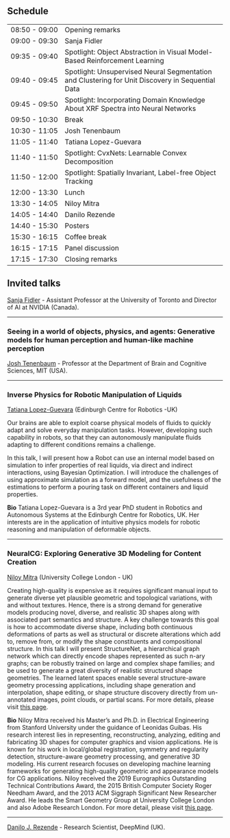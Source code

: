## Schedule

<table>
<tr><td align="center" nowrap="nowrap">08:50 - 09:00</td><td>Opening remarks       </td></tr>
<tr><td align="center" nowrap="nowrap">09:00 - 09:30</td><td>Sanja Fidler          </td></tr>
<tr><td align="center" nowrap="nowrap">09:35 - 09:40</td><td>Spotlight: Object Abstraction in Visual Model-Based Reinforcement Learning            </td></tr>
<tr><td align="center" nowrap="nowrap">09:40 - 09:45</td><td>Spotlight: Unsupervised Neural Segmentation and Clustering for Unit Discovery in Sequential Data </td></tr>
<tr><td align="center" nowrap="nowrap">09:45 - 09:50</td><td>Spotlight: Incorporating Domain Knowledge About XRF Spectra into Neural Networks </td></tr>
<tr><td align="center" nowrap="nowrap">09:50 - 10:30</td><td>Break                 </td></tr>
<tr><td align="center" nowrap="nowrap">10:30 - 11:05</td><td>Josh Tenenbaum        </td></tr>
<tr><td align="center" nowrap="nowrap">11:05 - 11:40</td><td>Tatiana Lopez-Guevara </td></tr>
<tr><td align="center" nowrap="nowrap">11:40 - 11:50</td><td>Spotlight: CvxNets: Learnable Convex Decomposition            </td></tr>
<tr><td align="center" nowrap="nowrap">11:50 - 12:00</td><td>Spotlight: Spatially Invariant, Label-free Object Tracking            </td></tr>       
<tr><td align="center" nowrap="nowrap">12:00 - 13:30</td><td>Lunch                 </td></tr>
<tr><td align="center" nowrap="nowrap">13:30 - 14:05</td><td>Niloy Mitra           </td></tr>
<tr><td align="center" nowrap="nowrap">14:05 - 14:40</td><td>Danilo Rezende        </td></tr>
<tr><td align="center" nowrap="nowrap">14:40 - 15:30</td><td>Posters               </td></tr>
<tr><td align="center" nowrap="nowrap">15:30 - 16:15</td><td>Coffee break          </td></tr>
<tr><td align="center" nowrap="nowrap">16:15 - 17:15</td><td>Panel discussion      </td></tr>
<tr><td align="center" nowrap="nowrap">17:15 - 17:30</td><td>Closing remarks       </td></tr>
</table>

## Invited talks

[Sanja Fidler](https://www.cs.utoronto.ca/~fidler/) - Assistant Professor at the University of Toronto and Director of AI at NVIDIA (Canada). 

---
### **Seeing in a world of objects, physics, and agents: Generative models for human perception and human-like machine perception**
[Josh Tenenbaum](https://web.mit.edu/cocosci/josh.html) - Professor at the Department of Brain and Cognitive Sciences, MIT (USA).

---
### **Inverse Physics for Robotic Manipulation of Liquids**  
[Tatiana Lopez-Guevara](https://scholar.google.com/citations?user=Op4nexcAAAAJ&hl=en) (Edinburgh Centre for Robotics -UK)  

Our brains are able to exploit coarse physical models of fluids to quickly adapt and solve everyday manipulation tasks. However, developing such capability in robots, so that they can autonomously manipulate fluids adapting to different conditions remains a challenge.

In this talk, I will present how a Robot can use an internal model based on simulation to infer properties of real liquids, via direct and indirect interactions, using Bayesian Optimization. I will introduce the challenges of using approximate simulation as a forward model, and the usefulness of the estimations to perform a pouring task on different containers and liquid properties.

**Bio** Tatiana Lopez-Guevara is a 3rd year PhD student  in Robotics and Autonomous Systems at the Edinburgh Centre for Robotics, UK. Her interests are in the application of intuitive physics models for robotic reasoning and manipulation of deformable objects.

---
### **NeuralCG: Exploring Generative 3D Modeling for Content Creation**  
[Niloy Mitra](http://www0.cs.ucl.ac.uk/staff/n.mitra/) (University College London - UK) 

Creating high-quality is expensive as it requires significant manual input to generate diverse yet plausible geometric and topological variations, with and without textures. Hence, there is a strong demand for generative models producing novel, diverse, and realistic 3D shapes along with associated part semantics and structure. A key challenge towards this goal is how to accommodate diverse shape, including both continuous deformations of parts as well as structural or discrete alterations which add to, remove from, or modify the shape constituents and compositional structure. In this talk I will present StructureNet, a hierarchical graph network which can directly encode shapes represented as such n-ary graphs; can be robustly trained on large and complex shape families; and be used to generate a great diversity of realistic structured shape geometries. The learned latent spaces enable several structure-aware geometry processing applications, including shape generation and interpolation, shape editing, or shape structure discovery directly from un-annotated images, point clouds, or partial scans. For more details, please visit [this page](http://geometry.cs.ucl.ac.uk/projects/2019/structurenet/). 

**Bio** Niloy Mitra received his Master’s and Ph.D. in Electrical Engineering from Stanford University under the guidance of Leonidas Guibas. His research interest lies in representing, reconstructing, analyzing, editing and fabricating 3D shapes for computer graphics and vision applications. He is known for his work in local/global registration, symmetry and regularity detection, structure-aware geometry processing, and generative 3D modeling. His current research focuses on developing machine learning frameworks for generating high-quality geometric and appearance models for CG applications.
Niloy received the 2019 Eurographics Outstanding Technical Contributions Award, the 2015 British Computer Society Roger Needham Award, and the 2013 ACM Siggraph Significant New Researcher Award. He leads the Smart Geometry Group at University College London and also Adobe Research London. For more detail, please visit [this page](http://geometry.cs.ucl.ac.uk/index.php).

---
[Danilo J. Rezende](https://twitter.com/deepspiker) - Research Scientist, DeepMind (UK).
